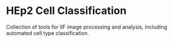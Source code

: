 # HEp2 Cell Classification

Collection of tools for IIF image processing and analysis, including automated cell type classification.
